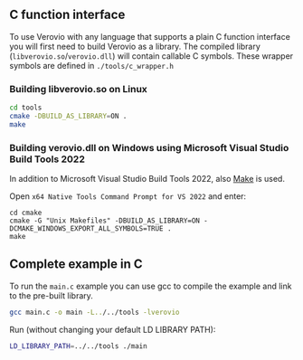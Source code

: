 ## C function interface

To use Verovio with any language that supports a plain C function interface you will first need to build Verovio as a library.
The compiled library (`libverovio.so`/`verovio.dll`) will contain callable C symbols. These wrapper symbols are defined in `./tools/c_wrapper.h`

### Building libverovio.so on Linux

```sh
cd tools
cmake -DBUILD_AS_LIBRARY=ON .
make
```

### Building verovio.dll on Windows using Microsoft Visual Studio Build Tools 2022

In addition to Microsoft Visual Studio Build Tools 2022, also [Make](https://gnuwin32.sourceforge.net/packages/make.htm) is used.

Open `x64 Native Tools Command Prompt for VS 2022` and enter:

```
cd cmake
cmake -G "Unix Makefiles" -DBUILD_AS_LIBRARY=ON -DCMAKE_WINDOWS_EXPORT_ALL_SYMBOLS=TRUE .
make
```


## Complete example in C

To run the `main.c` example you can use gcc to compile the example and link to the pre-built library.

```sh
gcc main.c -o main -L../../tools -lverovio
```

Run (without changing your default LD LIBRARY PATH):

```sh
LD_LIBRARY_PATH=../../tools ./main
```
